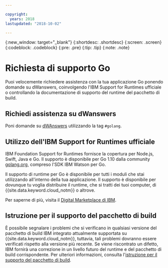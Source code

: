 ```yaml
---

copyright:
  years: 2018
lastupdated: "2018-10-02"

---
```


{:new_window: target="_blank"}
{:shortdesc: .shortdesc}
{:screen: .screen}
{:codeblock: .codeblock}
{:pre: .pre}
{:tip: .tip}
{:note: .note}

# Richiesta di supporto Go

Puoi velocemente richiedere assistenza con la tua applicazione Go ponendo domande su dWanswers, coinvolgendo l'IBM Support for Runtimes ufficiale o controllando la documentazione di supporto del runtime del pacchetto di build.

## Richiedi assistenza su dWanswers

Poni domande su [dWAnswers](https://developer.ibm.com/answers/topics/golang.html) utilizzando la tag `#golang`.

## Utilizzo dell'IBM Support for Runtimes ufficiale

IBM Foundation Support for Runtimes fornisce la copertura per Node.js, Swift, Java e Go. Il supporto è disponibile per Go 1.10 dalla community [golang.org](https://golang.org/), compreso l'SDK IBM Watson per Go. 

Il supporto di runtime per Go è disponibile per tutti i moduli che stai utilizzando all'interno della tua applicazione. Il supporto è disponibile per dovunque tu voglia distribuire il runtime, che si tratti dei tuoi computer, di {{site.data.keyword.cloud_notm}} o altrove. 

Per saperne di più, visita il [Digital Marketplace di IBM](https://www.ibm.com/us-en/marketplace/support-for-runtimes).

## Istruzione per il supporto del pacchetto di build 

È possibile segnalare i problemi che si verificano in qualsiasi versione del pacchetto di build IBM integrato attualmente supportata su {{site.data.keyword.cloud_notm}}, tuttavia, tali problemi dovranno essere verificati rispetto alla versione più recente. Se viene riscontrato un difetto, IBM fornirà una correzione in un livello futuro del runtime e del pacchetto di build corrispondente. Per ulteriori informazioni, consulta l'[istruzione per il supporto del pacchetto di build](../runtimes/common/buildpackSupport.html).
